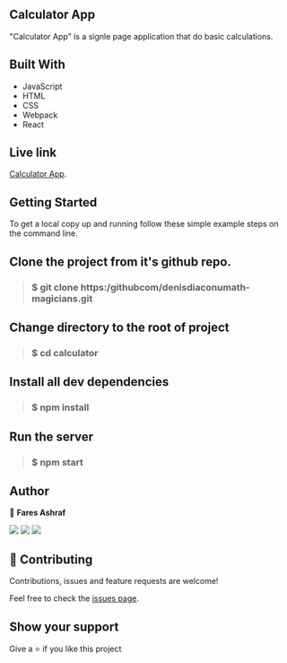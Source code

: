 ## Calculator App
"Calculator App" is a signle page application that do basic calculations.

## Built With
- JavaScript
- HTML
- CSS
- Webpack
- React

## Live link
 [Calculator App](https://calculator090.herokuapp.com/).

## Getting Started
To get a local copy up and running follow these simple example steps on the command line.

## Clone the project from it's github repo.

> ### $ git clone https:/githubcom/denisdiaconumath-magicians.git 
  
## Change directory to the root of project

> ### $ cd calculator
  
## Install all dev dependencies

> ###  $ npm install


## Run the server

> ### $ npm start 

## Author

👤 **Fares Ashraf** 

[![](https://img.shields.io/badge/GitHub-100000?style=for-the-badge&logo=github&logoColor=white)](https://github.com/ashraffares) [![](https://img.shields.io/badge/Twitter-1DA1F2?style=for-the-badge&logo=twitter&logoColor=white)](https://twitter.com/Fares09301164) [![](https://img.shields.io/badge/LinkedIn-0077B5?style=for-the-badge&logo=linkedin&logoColor=white)](https://www.linkedin.com/in/faresashraf/)

## 🤝 Contributing

Contributions, issues and feature requests are welcome!

Feel free to check the [issues page](https://github.com/ashraffares/calculator/issues).

## Show your support

Give a ⭐️ if you like this project
